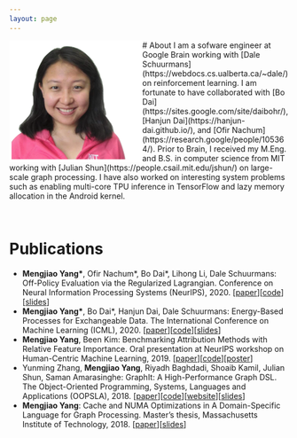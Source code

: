 ```yaml
---
layout: page
---
```


<img src="/assets/images/portrait.png" width="240" align="left">
# About
I am a sofware engineer at Google Brain working with [Dale Schuurmans](https://webdocs.cs.ualberta.ca/~dale/) on reinforcement learning. I am fortunate to have collaborated with [Bo Dai](https://sites.google.com/site/daibohr/), [Hanjun Dai](https://hanjun-dai.github.io/), and [Ofir Nachum](https://research.google/people/105364/). Prior to Brain, I received my M.Eng. and B.S. in computer science from MIT working with [Julian Shun](https://people.csail.mit.edu/jshun/) on large-scale graph processing. I have also worked on interesting system problems such as enabling multi-core TPU inference in TensorFlow and lazy memory allocation in the Android kernel.

&nbsp;&nbsp;
# Publications
- **Mengjiao Yang\***, Ofir Nachum\*, Bo Dai\*, Lihong Li, Dale Schuurmans: Off-Policy Evaluation via the Regularized Lagrangian. Conference on Neural Information Processing Systems (NeurIPS), 2020. \[[paper](http://arxiv.org/abs/2007.03438)\]\[[code](https://github.com/google-research/dice_rl)\]\[[slides](/assets/posters/dice.pdf)\]
- **Mengjiao Yang\***, Bo Dai\*, Hanjun Dai, Dale Schuurmans: Energy-Based Processes for Exchangeable Data. The International Conference on Machine Learning (ICML), 2020. \[[paper](https://arxiv.org/abs/2003.07521)\]\[[code](https://github.com/google-research/google-research/tree/master/ebp)\]\[[slides](/assets/posters/ebp.pdf)\]
- **Mengjiao Yang**, Been Kim: Benchmarking Attribution Methods with Relative Feature Importance. Oral presentation at NeurIPS workshop on Human-Centric Machine Learning, 2019. \[[paper](https://arxiv.org/abs/1907.09701)\]\[[code](https://github.com/google-research-datasets/bam)\]\[[poster](/assets/posters/bam.pdf)\]
- Yunming Zhang, **Mengjiao Yang**, Riyadh Baghdadi, Shoaib Kamil, Julian Shun, Saman Amarasinghe: GraphIt: A High-Performance Graph DSL. The Object-Oriented Programming, Systems, Languages and Applications (OOPSLA), 2018. \[[paper](https://dl.acm.org/doi/pdf/10.1145/3276491)\]\[[code](https://github.com/GraphIt-DSL/graphit)\]\[[website](https://graphit-lang.org/index)\]\[[slides](/assets/posters/graphit.pdf)\]
- **Mengjiao Yang**: Cache and NUMA Optimizations in A Domain-Specific Language for Graph Processing. Master’s thesis, Massachusetts Institute of Technology, 2018. \[[paper](https://dspace.mit.edu/handle/1721.1/119915)\]\[[slides](/assets/posters/numa.pdf)\]